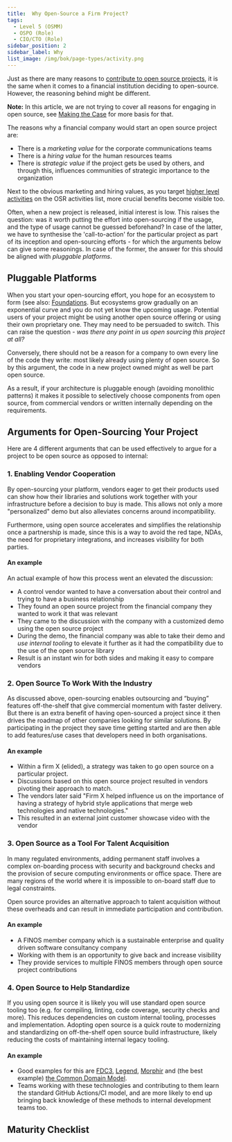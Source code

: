 ```yaml
---
title:  Why Open-Source a Firm Project?
tags: 
  - Level 5 (OSMM)
  - OSPO (Role)
  - CIO/CTO (Role)
sidebar_position: 2
sidebar_label: Why
list_image: /img/bok/page-types/activity.png
---
```


Just as there are many reasons to [contribute to open source projects](../Level-3/Making-The-Case), it is the same when it comes to a financial institution deciding to open-source.  However, the reasoning behind might be different. 

**Note:** In this article, we are not trying to cover all reasons for engaging in open source, see [Making the Case](../Level-3/Making-The-Case) for more basis for that. 

The reasons why a financial company would start an open source project are:

 * There is a _marketing value_ for the corporate communications teams
 * There is a _hiring value_ for the human resources teams
 * There is _strategic value_ if the project gets be used by others, and through this, influences communities of strategic importance to the organization

Next to the obvious marketing and hiring values, as you target [higher level activities](../Introduction) on the OSR activities list, more crucial benefits become visible too.

Often, when a new project is released, initial interest is low. This raises the question: was it worth putting the effort into open-sourcing if the usage, and the type of usage cannot be guessed beforehand? In case of the latter, we have to synthesise the 'call-to-action' for the particular project as part of its inception and open-sourcing efforts - for which the arguments below can give some reasonings. In case of the former, the answer for this should be aligned with _pluggable platforms_.

## Pluggable Platforms

When you start your open-sourcing effort, you hope for an ecosystem to form (see also: [Foundations](../Level-4/Foundations). But ecosystems grow gradually on an exponential curve and you do not yet know the upcoming usage.  Potential users of your project might be using another open source offering or using their own proprietary one.   They may need to be persuaded to switch.  This can raise the question - _was there any point in us open sourcing this project at all?_

Conversely, there should not be a reason for a company to own every line of the code they write:  most likely already using plenty of open source.  So by this argument, the code in a new project owned might as well be part open source.

As a result, if your architecture is pluggable enough (avoiding monolithic patterns) it makes it possible to selectively choose components from open source, from commercial vendors or written internally depending on the requirements.

## Arguments for Open-Sourcing Your Project

Here are 4 different arguments that can be used effectively to argue for a project to be open source as opposed to internal:

### 1. Enabling Vendor Cooperation

By open-sourcing your platform, vendors eager to get their products used can show how their libraries and solutions work together with your infrastructure before a decision to buy is made.  This allows not only a more "personalized" demo but also alleviates concerns around incompatibility.

Furthermore, using open source accelerates and simplifies the relationship once a partnership is made, since this is a way to avoid the red tape, NDAs, the need for proprietary integrations, and increases visibility for both parties.

#### An example

An actual example of how this process went an elevated the discussion:

 * A control vendor wanted to have a conversation about their control and trying to have a business relationship
 * They found an open source project from the financial company they wanted to work it that was relevant
 * They came to the discussion with the company with a customized demo using the open source project
 * During the demo, the financial company was able to take their demo and _use internal tooling_ to elevate it further as it had the compatibility due to the use of the open source library
 * Result is an instant win for both sides and making it easy to compare vendors

### 2. Open Source To Work With the Industry

As discussed above, open-sourcing enables outsourcing and “buying” features off-the-shelf that give commercial momentum with faster delivery.  But there is an extra benefit of having open-sourced a project since it then drives the roadmap of other companies looking for similar solutions.  By participating in the project they save time getting started and are then able to add features/use cases that developers need in both organisations.

#### An example

 * Within a firm X (elided), a strategy was taken to go open source on a particular project.
 * Discussions based on this open source project resulted in vendors pivoting their approach to match.
 * The vendors later said "Firm X helped influence us on the importance of having a strategy of hybrid style applications that merge web technologies and native technologies."
 * This resulted in an external joint customer showcase video with the vendor

### 3. Open Source as a Tool For Talent Acquisition

In many regulated environments, adding permanent staff involves a complex on-boarding process with security and background checks and the provision of secure computing environments or office space.   There are many regions of the world where it is impossible to on-board staff due to legal constraints.

Open source provides an alternative approach to talent acquisition without these overheads and can result in immediate participation and contribution.

#### An example

 * A FINOS member company which is a sustainable enterprise and quality driven software consultancy company
 * Working with them is an opportunity to give back and increase visibility
 * They provide services to multiple FINOS members through open source project contributions

### 4. Open Source to Help Standardize

If you using open source it is likely you will use standard open source tooling too (e.g. for compiling, linting, code coverage, security checks and more). This reduces dependencies on custom internal tooling, processes and implementation.  Adopting open source is a quick route to modernizing and standardizing on off-the-shelf open source build infrastructure, likely reducing the costs of maintaining internal legacy tooling.

#### An example

 * Good examples for this are [FDC3](https://fdc3.finos.org), [Legend](https://legend.finos.org), [Morphir](https://morphir.finos.org) and (the best example) [the Common Domain Model](https://github.com/finos/common-domain-model).
 * Teams working with these technologies and contributing to them learn the standard GitHub Actions/CI model, and are more likely to end up bringing back knowledge of these methods to internal development teams too.

 
## Maturity Checklist

<ArticleChecklist checklist={frontMatter.checklist} title={frontMatter.title} />
